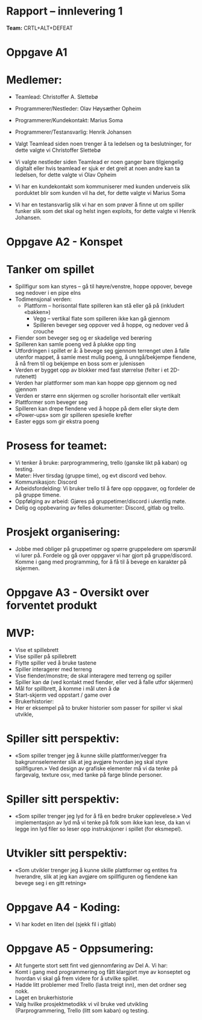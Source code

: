 # Rapport – innlevering 1
**Team:** CRTL+ALT+DEFEAT

# Oppgave A1

# Medlemer:
* Teamlead: Christoffer A. Slettebø
* Programmerer/Nestleder: Olav Høysæther Opheim
* Programmerer/Kundekontakt: Marius Soma
* Programmerer/Testansvarlig: Henrik Johansen

* Valgt Teamlead siden noen trenger å ta ledelsen og ta beslutninger, for dette valgte vi Christoffer Slettebø
* Vi valgte nestleder siden Teamlead er noen ganger bare tilgjengelig digitalt eller hvis teamlead er sjuk er det greit at noen andre kan ta ledelsen, for dette valgte vi Olav Opheim
* Vi har en kundekontakt som kommuniserer med kunden underveis slik porduktet blir som kunden vil ha det, for dette valgte vi Marius Soma
* Vi har en testansvarlig slik vi har en som prøver å finne ut om spiller funker slik som det skal og helst ingen exploits, for dette valgte vi Henrik Johansen. 

# Oppgave A2 - Konspet

# Tanker om spillet 

* Spillfigur som kan styres – gå til høyre/venstre, hoppe oppover, bevege seg nedover i en pipe elns
* Todimensjonal verden:
    * Plattform – horisontal flate spilleren kan stå eller gå på (inkludert «bakken»)
        * Vegg – vertikal flate som spilleren ikke kan gå gjennom
        * Spilleren beveger seg oppover ved å hoppe, og nedover ved å crouche
* Fiender som beveger seg og er skadelige ved berøring
* Spilleren kan samle poeng ved å plukke opp ting
* Utfordringen i spillet er å: å bevege seg gjennom terrenget uten å falle utenfor mappet, å samle mest mulig poeng, å unngå/bekjempe fiendene, å nå frem til og bekjempe en boss som er julenissen
* Verden er bygget opp av blokker med fast størrelse (felter i et 2D-rutenett)
* Verden har plattformer som man kan hoppe opp gjennom og ned gjennom
* Verden er større enn skjermen og scroller horisontalt eller vertikalt
* Plattformer som beveger seg
* Spilleren kan drepe fiendene ved å hoppe på dem eller skyte dem
* «Power-ups» som gir spilleren spesielle krefter
* Easter eggs som gir ekstra poeng

# Prosess for teamet:
* Vi tenker å bruke: parprogrammering, trello (ganske likt på kaban) og testing.
* Møter: Hver tirsdag (gruppe time), og evt discord ved behov.
* Kommunikasjon: Discord
* Arbeidsfordelding: Vi bruker trello til å føre opp oppgaver, og fordeler de på gruppe timene.
* Oppfølging av arbeid: Gjøres på gruppetimer/discord i ukentlig møte.
* Delig og oppbevaring av felles dokumenter: Discord, gitlab og trello.


# Prosjekt organisering:
* Jobbe med obliger på gruppetimer og spørre gruppeledere om spørsmål vi lurer på. Fordele og gå over oppgaver vi har gjort på gruppe/discord. Komme i gang med programming, for å få til å bevege en karakter på skjermen.


# Oppgave A3 - Oversikt over forventet produkt

# MVP:
* Vise et spillebrett
* Vise spiller på spillebrett
* Flytte spiller ved å bruke tastene
* Spiller interagerer med terreng
* Vise fiender/monstre; de skal interagere med terreng og spiller
* Spiller kan dø (ved kontakt med fiender, eller ved å falle utfor skjermen)
* Mål for spillbrett, å komme i mål uten å dø
* Start-skjerm ved oppstart / game over
* Brukerhistorier:
* Her er eksempel på to bruker historier som passer for spiller vi skal utvikle,

# Spiller sitt perspektiv:
* «Som spiller trenger jeg å kunne skille plattformer/vegger fra bakgrunnselementer slik at jeg avgjøre hvordan jeg skal styre spillfiguren.» Ved design av grafiske elementer må vi da tenke på fargevalg, texture osv, med tanke på farge blinde personer.

# Spiller sitt perspektiv:
* «Som spiller trenger jeg lyd for å få en bedre bruker opplevelese.» Ved implementasjon av lyd må vi tenke på folk som ikke kan lese, da kan vi legge inn lyd filer so leser opp instruksjoner i spillet (for eksmepel).

# Utvikler sitt perspektiv:
* «Som utvikler trenger jeg å kunne skille plattformer og entites fra hverandre, slik at jeg kan avgjøre om spillfiguren og fiendene kan bevege seg i en gitt retning»



# Oppgave A4 - Koding:
* Vi har kodet en liten del (sjekk fil i gitlab)


# Oppgave A5 - Oppsumering:

* Alt fungerte stort sett fint ved gjennomføring av Del A. Vi har:
* Komt i gang med programmering og fått klargjort mye av konseptet og hvordan vi skal gå frem videre for å utvilke spillet.
* Hadde litt problemer med Trello (lasta treigt inn), men det ordner seg nokk.
* Laget en brukerhistorie
* Valg hvilke prosjektmetodikk vi vil bruke ved utvikling (Parprogrammering, Trello (litt som kaban) og testing.





